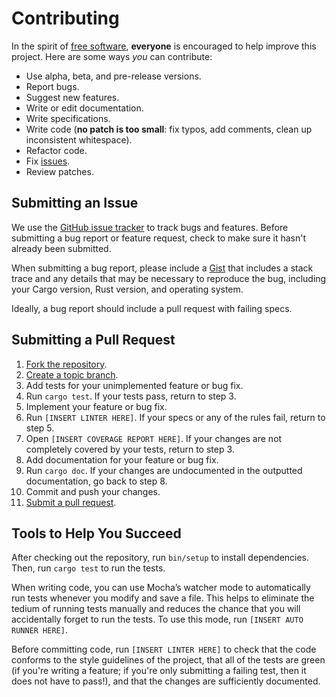 # Contributing

In the spirit of [free software](http://www.fsf.org/licensing/essays/free-sw.html), **everyone** is encouraged to help improve this project. Here are some ways *you* can contribute:

* Use alpha, beta, and pre-release versions.
* Report bugs.
* Suggest new features.
* Write or edit documentation.
* Write specifications.
* Write code (**no patch is too small**: fix typos, add comments, clean up inconsistent whitespace).
* Refactor code.
* Fix [issues].
* Review patches.

[issues]: https://github.com/michaelherold/cred/issues

## Submitting an Issue

We use the [GitHub issue tracker][issues] to track bugs and features. Before submitting a bug report or feature request, check to make sure it hasn't already been submitted.

When submitting a bug report, please include a [Gist](https://gist.github.com) that includes a stack trace and any details that may be necessary to reproduce the bug, including your Cargo version, Rust version, and operating system.

Ideally, a bug report should include a pull request with failing specs.

## Submitting a Pull Request

1. [Fork the repository](http://learn.github.com/p/branching.html).
2. [Create a topic branch](https://help.github.com/articles/creating-and-deleting-branches-within-your-repository/).
3. Add tests for your unimplemented feature or bug fix.
4. Run `cargo test`. If your tests pass, return to step 3.
5. Implement your feature or bug fix.
6. Run `[INSERT LINTER HERE]`. If your specs or any of the rules fail, return to step 5.
7. Open `[INSERT COVERAGE REPORT HERE]`. If your changes are not completely covered by your tests, return to step 3.
8. Add documentation for your feature or bug fix.
9. Run `cargo doc`. If your changes are undocumented in the outputted
   documentation, go back to step 8.
10. Commit and push your changes.
11. [Submit a pull request](https://help.github.com/articles/creating-a-pull-request/).

## Tools to Help You Succeed

After checking out the repository, run `bin/setup` to install dependencies. Then, run `cargo test` to run the tests.

When writing code, you can use Mocha’s watcher mode to automatically run tests whenever you modify and save a file. This helps to eliminate the tedium of running tests manually and reduces the chance that you will accidentally forget to run the tests. To use this mode, run `[INSERT AUTO RUNNER HERE]`.

Before committing code, run `[INSERT LINTER HERE]` to check that the code conforms to the style guidelines of the project, that all of the tests are green (if you're writing a feature; if you're only submitting a failing test, then it does not have to pass!), and that the changes are sufficiently documented.
